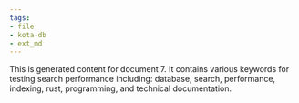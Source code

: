 ```yaml
---
tags:
- file
- kota-db
- ext_md
---
```

This is generated content for document 7. It contains various keywords for testing search performance including: database, search, performance, indexing, rust, programming, and technical documentation.